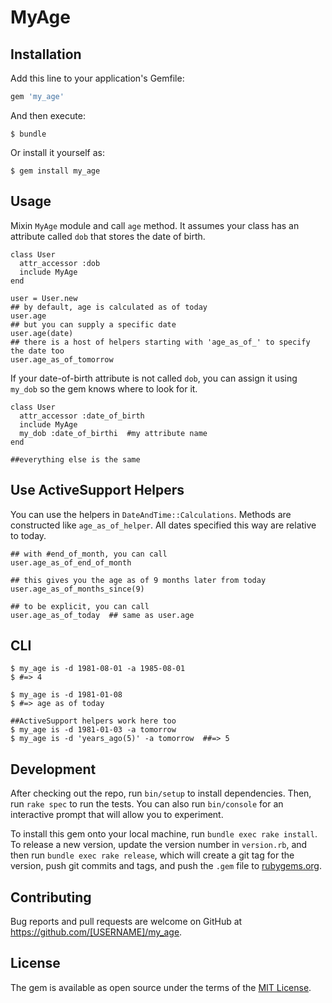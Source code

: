 # MyAge

## Installation

Add this line to your application's Gemfile:

```ruby
gem 'my_age'
```

And then execute:

    $ bundle

Or install it yourself as:

    $ gem install my_age

## Usage

Mixin `MyAge` module and call `age` method. It assumes your class has an attribute called `dob` that stores the date of birth.

```
class User
  attr_accessor :dob
  include MyAge
end

user = User.new
## by default, age is calculated as of today
user.age
## but you can supply a specific date
user.age(date)
## there is a host of helpers starting with 'age_as_of_' to specify the date too 
user.age_as_of_tomorrow
```

If your date-of-birth attribute is not called `dob`, you can assign it using `my_dob` so the gem knows where to look for it.

``` 
class User
  attr_accessor :date_of_birth
  include MyAge
  my_dob :date_of_birthi  #my attribute name
end

##everything else is the same
```
## Use ActiveSupport Helpers
You can use the helpers in `DateAndTime::Calculations`. Methods are constructed like `age_as_of_helper`. All dates specified this way are relative to today.

```
## with #end_of_month, you can call
user.age_as_of_end_of_month

## this gives you the age as of 9 months later from today
user.age_as_of_months_since(9)

## to be explicit, you can call
user.age_as_of_today  ## same as user.age
```

## CLI

```
$ my_age is -d 1981-08-01 -a 1985-08-01
$ #=> 4

$ my_age is -d 1981-01-08
$ #=> age as of today

##ActiveSupport helpers work here too
$ my_age is -d 1981-01-03 -a tomorrow
$ my_age is -d 'years_ago(5)' -a tomorrow  ##=> 5

```

## Development

After checking out the repo, run `bin/setup` to install dependencies. Then, run `rake spec` to run the tests. You can also run `bin/console` for an interactive prompt that will allow you to experiment.

To install this gem onto your local machine, run `bundle exec rake install`. To release a new version, update the version number in `version.rb`, and then run `bundle exec rake release`, which will create a git tag for the version, push git commits and tags, and push the `.gem` file to [rubygems.org](https://rubygems.org).

## Contributing

Bug reports and pull requests are welcome on GitHub at https://github.com/[USERNAME]/my_age.


## License

The gem is available as open source under the terms of the [MIT License](http://opensource.org/licenses/MIT).

